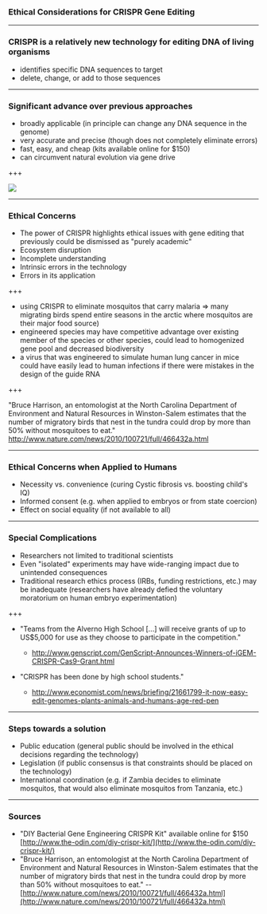 
### Ethical Considerations for CRISPR Gene Editing

---

### CRISPR is a relatively new technology for editing DNA of living organisms

* identifies specific DNA sequences to target
* delete, change, or add to those sequences

---

### Significant advance over previous approaches

* broadly applicable (in principle can change any DNA sequence in the genome)
* very accurate and precise (though does not completely eliminate errors)
* fast, easy, and cheap (kits available online for $150)
* can circumvent natural evolution via gene drive

+++

![](http://cdn3.bigcommerce.com/s-89v4ku3/products/195/images/526/SXSWAdEdit__30029.1487704062.1280.1280.jpg?c=2)

---

### Ethical Concerns

* The power of CRISPR highlights ethical issues with gene editing that previously could be dismissed as "purely academic"
* Ecosystem disruption
* Incomplete understanding
* Intrinsic errors in the technology
* Errors in its application

+++

* using CRISPR to eliminate mosquitos that carry malaria => many migrating birds spend entire seasons in the arctic where mosquitos are their major food source)
* engineered species may have competitive advantage over existing member of the species or other species, could lead to homogenized gene pool and decreased biodiversity
* a virus that was engineered to simulate human lung cancer in mice could have easily lead to human infections if there were mistakes in the design of the guide RNA

+++

"Bruce Harrison, an entomologist at the North Carolina Department of Environment and Natural Resources in Winston-Salem estimates that the number of migratory birds that nest in the tundra could drop by more than 50% without mosquitoes to eat." http://www.nature.com/news/2010/100721/full/466432a.html

---

### Ethical Concerns when Applied to Humans

* Necessity vs. convenience (curing Cystic fibrosis vs. boosting child's IQ)
* Informed consent (e.g. when applied to embryos or from state coercion)
* Effect on social equality (if not available to all)

---

### Special Complications

* Researchers not limited to traditional scientists
* Even "isolated" experiments may have wide-ranging impact due to unintended consequences
* Traditional research ethics process (IRBs, funding restrictions, etc.) may be inadequate (researchers have already defied the voluntary moratorium on human embryo experimentation)

+++

* "Teams from the Alverno High School [...] will receive grants of up to US$5,000 for use as they choose to participate in the competition."
    - http://www.genscript.com/GenScript-Announces-Winners-of-iGEM-CRISPR-Cas9-Grant.html

* "CRISPR has been done by high school students." 
    - http://www.economist.com/news/briefing/21661799-it-now-easy-edit-genomes-plants-animals-and-humans-age-red-pen

---

### Steps towards a solution

* Public education (general public should be involved in the ethical decisions regarding the technology)
* Legislation (if public consensus is that constraints should be placed on the technology)
* International coordination (e.g. if Zambia decides to eliminate mosquitos, that would also eliminate mosquitos from Tanzania, etc.)

---

### Sources

* "DIY Bacterial Gene Engineering CRISPR Kit" available online for $150 [http://www.the-odin.com/diy-crispr-kit/](http://www.the-odin.com/diy-crispr-kit/)
* "Bruce Harrison, an entomologist at the North Carolina Department of Environment and Natural Resources in Winston-Salem estimates that the number of migratory birds that nest in the tundra could drop by more than 50% without mosquitoes to eat." -- [http://www.nature.com/news/2010/100721/full/466432a.html](http://www.nature.com/news/2010/100721/full/466432a.html)
